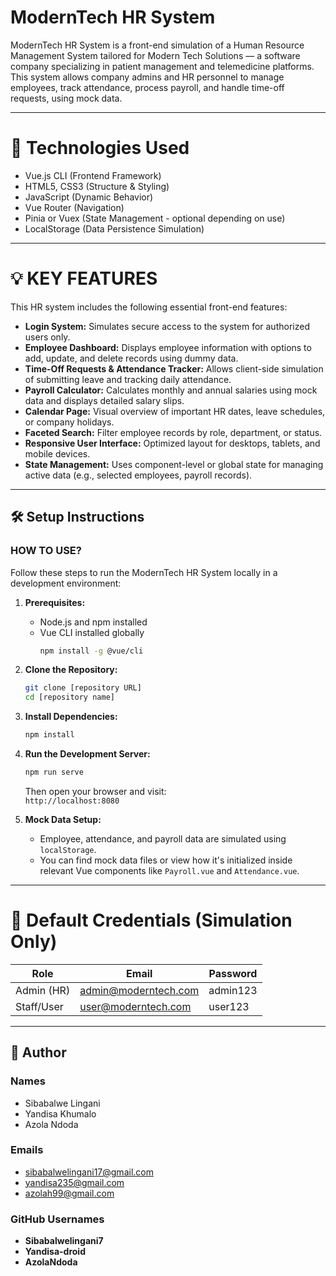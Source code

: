 # ModernTech HR System  
ModernTech HR System is a front-end simulation of a Human Resource Management System tailored for Modern Tech Solutions — a software company specializing in patient management and telemedicine platforms. This system allows company admins and HR personnel to manage employees, track attendance, process payroll, and handle time-off requests, using mock data.

---

# 🧰 Technologies Used  
* Vue.js CLI (Frontend Framework)  
* HTML5, CSS3 (Structure & Styling)  
* JavaScript (Dynamic Behavior)  
* Vue Router (Navigation)  
* Pinia or Vuex (State Management - optional depending on use)  
* LocalStorage (Data Persistence Simulation)  

---

# 💡 KEY FEATURES  
This HR system includes the following essential front-end features:

* **Login System:** Simulates secure access to the system for authorized users only.  
* **Employee Dashboard:** Displays employee information with options to add, update, and delete records using dummy data.  
* **Time-Off Requests & Attendance Tracker:** Allows client-side simulation of submitting leave and tracking daily attendance.  
* **Payroll Calculator:** Calculates monthly and annual salaries using mock data and displays detailed salary slips.  
* **Calendar Page:** Visual overview of important HR dates, leave schedules, or company holidays.  
* **Faceted Search:** Filter employee records by role, department, or status.  
* **Responsive User Interface:** Optimized layout for desktops, tablets, and mobile devices.  
* **State Management:** Uses component-level or global state for managing active data (e.g., selected employees, payroll records).  

---

## 🛠️ Setup Instructions  
### HOW TO USE?

Follow these steps to run the ModernTech HR System locally in a development environment:

1. **Prerequisites:**  
   - Node.js and npm installed  
   - Vue CLI installed globally  
     ```bash
     npm install -g @vue/cli
     ```

2. **Clone the Repository:**  
   ```bash
   git clone [repository URL]
   cd [repository name]
   ```

3. **Install Dependencies:**  
   ```bash
   npm install
   ```

4. **Run the Development Server:**  
   ```bash
   npm run serve
   ```
   Then open your browser and visit:  
   `http://localhost:8080`

5. **Mock Data Setup:**  
   - Employee, attendance, and payroll data are simulated using `localStorage`.  
   - You can find mock data files or view how it's initialized inside relevant Vue components like `Payroll.vue` and `Attendance.vue`.

---

# 🔐 Default Credentials (Simulation Only)

| Role         | Email                   | Password   |
|--------------|-------------------------|------------|
| Admin (HR)   | admin@moderntech.com    | admin123   |
| Staff/User   | user@moderntech.com     | user123    |

---

## 👥 Author  

### Names  
* Sibabalwe Lingani  
* Yandisa Khumalo 
* Azola Ndoda 

### Emails  
* sibabalwelingani17@gmail.com  
* yandisa235@gmail.com 
* azolah99@gmail.com

### GitHub Usernames  
* **Sibabalwelingani7**  
* **Yandisa-droid**  
* **AzolaNdoda**
